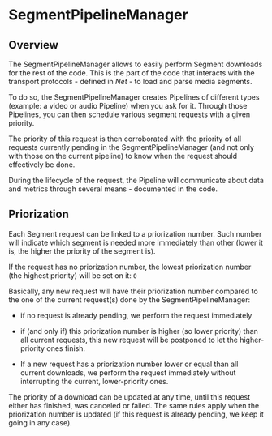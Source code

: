 # SegmentPipelineManager #######################################################


## Overview ####################################################################

The SegmentPipelineManager allows to easily perform Segment downloads for the
rest of the code.
This is the part of the code that interacts with the transport protocols -
defined in _Net_ - to load and parse media segments.

To do so, the SegmentPipelineManager creates Pipelines of different types
(example: a video or audio Pipeline) when you ask for it.
Through those Pipelines, you can then schedule various segment requests with a
given priority.

The priority of this request is then corroborated with the
priority of all requests currently pending in the SegmentPipelineManager (and
not only with those on the current pipeline) to know when the request should
effectively be done.

During the lifecycle of the request, the Pipeline will communicate about data
and metrics through several means - documented in the code.



## Priorization ################################################################

Each Segment request can be linked to a priorization number.
Such number will indicate which segment is needed more immediately than other
(lower it is, the higher the priority of the segment is).

If the request has no priorization number, the lowest priorization number
(the highest priority) will be set on it: ``0``

Basically, any new request will have their priorization number compared to the
one of the current request(s) done by the SegmentPipelineManager:

  - if no request is already pending, we perform the request immediately

  - if (and only if) this priorization number is higher (so lower priority) than
    all current requests, this new request will be postponed to let the
    higher-priority ones finish.

  - If a new request has a priorization number lower or equal than all current
    downloads, we perform the request immediately without interrupting the
    current, lower-priority ones.

The priority of a download can be updated at any time, until this request either
has finished, was canceled or failed. The same rules apply when the priorization
number is updated (if this request is already pending, we keep it going in any
case).
